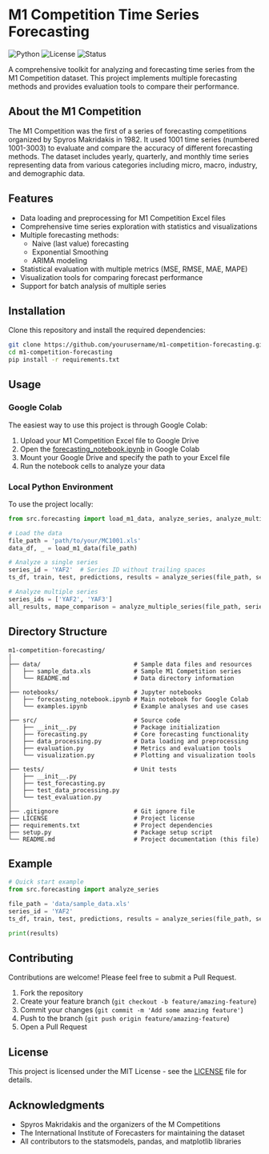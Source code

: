 # M1 Competition Time Series Forecasting

![Python](https://img.shields.io/badge/Python-3.7%2B-blue)
![License](https://img.shields.io/badge/License-MIT-green)
![Status](https://img.shields.io/badge/Status-Active-brightgreen)

A comprehensive toolkit for analyzing and forecasting time series from the M1 Competition dataset. This project implements multiple forecasting methods and provides evaluation tools to compare their performance.

## About the M1 Competition

The M1 Competition was the first of a series of forecasting competitions organized by Spyros Makridakis in 1982. It used 1001 time series (numbered 1001-3003) to evaluate and compare the accuracy of different forecasting methods. The dataset includes yearly, quarterly, and monthly time series representing data from various categories including micro, macro, industry, and demographic data.

## Features

- Data loading and preprocessing for M1 Competition Excel files
- Comprehensive time series exploration with statistics and visualizations
- Multiple forecasting methods:
  - Naive (last value) forecasting
  - Exponential Smoothing
  - ARIMA modeling
- Statistical evaluation with multiple metrics (MSE, RMSE, MAE, MAPE)
- Visualization tools for comparing forecast performance
- Support for batch analysis of multiple series

## Installation

Clone this repository and install the required dependencies:

```bash
git clone https://github.com/yourusername/m1-competition-forecasting.git
cd m1-competition-forecasting
pip install -r requirements.txt
```

## Usage

### Google Colab

The easiest way to use this project is through Google Colab:

1. Upload your M1 Competition Excel file to Google Drive
2. Open the [forecasting_notebook.ipynb](notebooks/forecasting_notebook.ipynb) in Google Colab
3. Mount your Google Drive and specify the path to your Excel file
4. Run the notebook cells to analyze your data

### Local Python Environment

To use the project locally:

```python
from src.forecasting import load_m1_data, analyze_series, analyze_multiple_series

# Load the data
file_path = 'path/to/your/MC1001.xls'
data_df, _ = load_m1_data(file_path)

# Analyze a single series
series_id = 'YAF2'  # Series ID without trailing spaces
ts_df, train, test, predictions, results = analyze_series(file_path, series_id)

# Analyze multiple series
series_ids = ['YAF2', 'YAF3']
all_results, mape_comparison = analyze_multiple_series(file_path, series_ids)
```

## Directory Structure

```
m1-competition-forecasting/
│
├── data/                          # Sample data files and resources
│   ├── sample_data.xls            # Sample M1 Competition series
│   └── README.md                  # Data directory information
│
├── notebooks/                     # Jupyter notebooks
│   ├── forecasting_notebook.ipynb # Main notebook for Google Colab
│   └── examples.ipynb             # Example analyses and use cases
│
├── src/                           # Source code
│   ├── __init__.py                # Package initialization
│   ├── forecasting.py             # Core forecasting functionality
│   ├── data_processing.py         # Data loading and preprocessing
│   ├── evaluation.py              # Metrics and evaluation tools
│   └── visualization.py           # Plotting and visualization tools
│
├── tests/                         # Unit tests
│   ├── __init__.py
│   ├── test_forecasting.py
│   ├── test_data_processing.py
│   └── test_evaluation.py
│
├── .gitignore                     # Git ignore file
├── LICENSE                        # Project license
├── requirements.txt               # Project dependencies
├── setup.py                       # Package setup script
└── README.md                      # Project documentation (this file)
```

## Example

```python
# Quick start example
from src.forecasting import analyze_series

file_path = 'data/sample_data.xls'
series_id = 'YAF2'
ts_df, train, test, predictions, results = analyze_series(file_path, series_id)

print(results)
```

## Contributing

Contributions are welcome! Please feel free to submit a Pull Request.

1. Fork the repository
2. Create your feature branch (`git checkout -b feature/amazing-feature`)
3. Commit your changes (`git commit -m 'Add some amazing feature'`)
4. Push to the branch (`git push origin feature/amazing-feature`)
5. Open a Pull Request

## License

This project is licensed under the MIT License - see the [LICENSE](LICENSE) file for details.

## Acknowledgments

- Spyros Makridakis and the organizers of the M Competitions
- The International Institute of Forecasters for maintaining the dataset
- All contributors to the statsmodels, pandas, and matplotlib libraries
